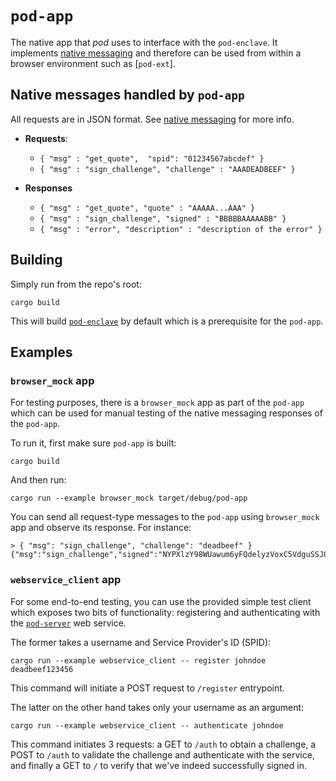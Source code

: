# `pod-app`

The native app that _pod_ uses to interface with the `pod-enclave`. It implements [native messaging] and
therefore can be used from within a browser environment such as [`pod-ext`].

## Native messages handled by `pod-app`

All requests are in JSON format. See [native messaging] for more info.

* **Requests**:
  - `{ "msg" : "get_quote",  "spid": "01234567abcdef" }`
  - `{ "msg" : "sign_challenge", "challenge" : "AAADEADBEEF" }`

* **Responses**
  - `{ "msg" : "get_quote", "quote" : "AAAAA...AAA" }`
  - `{ "msg" : "sign_challenge", "signed" : "BBBBBAAAAABB" }`
  - `{ "msg" : "error", "description" : "description of the error" }`

## Building

Simply run from the repo's root:

```
cargo build
```

This will build [`pod-enclave`] by default which is a prerequisite for the `pod-app`.

## Examples

### `browser_mock` app

For testing purposes, there is a `browser_mock` app as part of the `pod-app` which can be used for
manual testing of the native messaging responses of the `pod-app`.

To run it, first make sure `pod-app` is built:

```
cargo build
```

And then run:

```
cargo run --example browser_mock target/debug/pod-app
```

You can send all request-type messages to the `pod-app` using `browser_mock` app and observe its
response. For instance:

```
> { "msg": "sign_challenge", "challenge": "deadbeef" }
{"msg":"sign_challenge","signed":"NYPXlzY98WUawum6yFQdelyzVoxC5VdguSSJ022ZJYyFc1W0DmZjnXP6t5t/gVwnckigP5u44yKmi7bIimiRBw=="}
```

[native messaging]: https://developer.mozilla.org/en-US/docs/Mozilla/Add-ons/WebExtensions/Native_messaging#Closing_the_native_app

### `webservice_client` app

For some end-to-end testing, you can use the provided simple test client which
exposes two bits of functionality: registering and authenticating with the [`pod-server`]
web service.

The former takes a username and Service Provider's ID (SPID):

```
cargo run --example webservice_client -- register johndoe deadbeef123456
```

This command will initiate a POST request to `/register` entrypoint.

The latter on the other hand takes only your username as an argument:

```
cargo run --example webservice_client -- authenticate johndoe
```

This command initiates 3 requests: a GET to `/auth` to obtain a challenge,
a POST to `/auth` to validate the challenge and authenticate with the
service, and finally a GET to `/` to verify that we've indeed successfully
signed in.

[`pod-server`]: https://github.com/golemfactory/proofofdevice/tree/master/pod-server
[`pod-enclave`]: https://github.com/golemfactory/proofofdevice/tree/master/pod-enclave
[native-messaging]: https://developer.mozilla.org/en-US/docs/Mozilla/Add-ons/WebExtensions/Native_messaging

